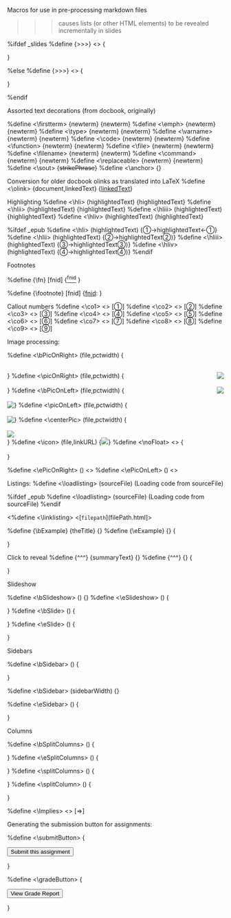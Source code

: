 
  Macros for use in pre-processing markdown files

  >>> causes lists (or other HTML elements) to be revealed
  incrementally in slides

%ifdef _slides
%define {>>>} <> {<span class="incremental"> </span>

}

%else
%define {>>>} <> {

}

%endif


Assorted text decorations (from docbook, originally)

%define <\firstterm> {newterm} {<span class="firstterm">newterm</span>}
%define <\emph> {newterm} {<span class="emph">newterm</span>}
%define <\type> {newterm} {<span class="type">newterm</span>}
%define <\varname> {newterm} {<span class="varname">newterm</span>}
%define <\code> {newterm} {<span class="code">newterm</span>}
%define <\function> {newterm} {<span class="function">newterm</span>}
%define <\file> {newterm} {<span class="file">newterm</span>}
%define <\filename> {newterm} {<span class="file">newterm</span>}
%define <\command> {newterm} {<span class="command">newterm</span>}
%define <\replaceable> {newterm} {<span class="replaceable">newterm</span>}
%define <\sout> <strikePhrase> {~~strikePhrase~~}
%define <\anchor> <anchorID> {<span id='anchorID'></span>}



  Conversion for older docbook olinks as translated into LaTeX
%define <\olink> {document,linkedText} {[linkedText](../document/)}





  Highlighting
%define <\hli> (highlightedText) {<span class='hli'>highlightedText</span>}
%define <\hlii> (highlightedText) {<span class='hlii'>highlightedText</span>}
%define <\hliii> (highlightedText) {<span class='hliii'>highlightedText</span>}
%define <\hliv> (highlightedText) {<span class='hliv'>highlightedText</span>}

%ifdef _epub
%define <\hli> (highlightedText) {<span class='hli'>&#x2460;&#8594;highlightedText&#8592;&#x2460;</span>}
%define <\hlii> (highlightedText) {<span class='hlii'>&#x2461;&#8594;highlightedText&#x2461;&#x27e9;</span>}
%define <\hliii> (highlightedText) {<span class='hliii'>&#x2462;&#8594;highlightedText&#x2462;&#x27e9;</span>}
%define <\hliv> (highlightedText) {<span class='hliv'>&#x2463;&#8594;highlightedText&#x2463;&#x27e9;</span>}
%endif


Footnotes

%define {\fn} [fnid]  {[<sup>fnid</sup>](#fnid)<a id="ret-fnid"/> }

%define {\footnote} [fnid] {[fnid](#ret-fnid)<a id="fnid"/>: }



Callout numbers
%define <\co1> <> [<span>&#x2780;</span>]
%define <\co2> <> [<span>&#x2781;</span>]
%define <\co3> <> [<span>&#x2782;</span>]
%define <\co4> <> [<span>&#x2783;</span>]
%define <\co5> <> [<span>&#x2784;</span>]
%define <\co6> <> [<span>&#x2785;</span>]
%define <\co7> <> [<span>&#x2786;</span>]
%define <\co8> <> [<span>&#x2787;</span>]
%define <\co9> <> [<span>&#x2788;</span>]

Image processing:

%define <\bPicOnRight> (file,pctwidth) {<div class="noFloat">&nbsp;</div><img src="file.png" style="float: right; max-width: pctwidth%;"/>}
%define <\picOnRight> (file,pctwidth) {<div class="noFloat">&nbsp;</div><img src="file.png" style="float: right; max-width: pctwidth%;"/>}
%define <\bPicOnLeft> (file,pctwidth) {<div class="noFloat">&nbsp;</div><img src="file.png" style="float: left; max-width: pctwidth%;"/>}
%define <\picOnLeft> (file,pctwidth) {<div class="noFloat">&nbsp;</div><img src="file.png" style="float: left; max-width: pctwidth%;"/>}
%define <\centerPic> (file,pctwidth) {<div class="noFloat">&nbsp;</div><div style="text-align: center'"><img src="file.png" align="center" style="max-width: pctwidth%;"/></div>}
%define <\icon> (file,linkURL) {<span class="linkedIcon"><a href="linkURL" target="_blank"><img src="file"/></a></span>}
%define <\noFloat> <> {<div class="noFloat">&nbsp;</div>}

%define <\ePicOnRight> () <>
%define <\ePicOnLeft> () <>



Listings:
%define <\loadlisting> (sourceFile) (<cwm tag='longlisting' file='sourceFile'/>Loading code from sourceFile<cwm tag='/longlisting'/>)

%ifdef _epub
%define <\loadlisting> (sourceFile) (<cwm tag='longlisting' file='sourceFile'/>Loading code from sourceFile<cwm tag='/longlisting'/>)
%endif

<%define <\linklisting> <filePath> <[`filepath`](filePath.html]>



%define {\bExample} {theTitle} {<cwm tag="example" title="theTitle"/>}
%define {\eExample} {} {<cwm tag="/example"/>

}


Click to reveal
%define {^^^} {summaryText} {<cwm tag="details" summary="summaryText"/>}
%define {^^^} {} {<cwm tag="/details"/>

}

Slideshow

%define <\bSlideshow> () {<cwm tag="slideshow"/>}
%define <\eSlideshow> () {<cwm tag="/slideshow"/>

}
%define <\bSlide> () {<cwm tag="slideshowslide"/>

}
%define <\eSlide> () {<cwm tag="/slideshowslide"/>

}


Sidebars

%define <\bSidebar> () {<cwm tag="sidebar" width="50"/>

}

%define <\bSidebar> (sidebarWidth) {<cwm tag="sidebar" width="sidebarWidth"/>}

%define <\eSidebar> () {<cwm tag="/sidebar"/>

}


Columns

%define <\bSplitColumns> () {<cwm tag="splitColumns"/><cwm tag="leftColumn"/>

}
%define <\eSplitColumns> () {<cwm tag="/rightColumn"/><cwm tag="/splitColumns"/>

} 
%define <\splitColumns> () {<cwm tag="/leftColumn"/><cwm tag="rightColumn"/>

} 
%define <\splitColumn> () {<cwm tag="/leftColumn"/><cwm tag="rightColumn"/>

} 


%define <\Implies> <> [<span>&#x21D2;</span>]


Generating the submission button for assignments:

%define <\submitButton> <submissionControlFile> {<form><div><input type="button" value="Submit this assignment" onclick="window.open('https://www.cs.odu.edu/~zeil/submit/submit.html?asstinfo=submissionControlFile')"/></div></form>}

%define <\gradeButton> <submissionControlFile> {<form><div><input type="button" value="View Grade Report" onclick="window.open('https://www.cs.odu.edu/~zeil/submit/submit.html?asstinfo=submissionControlFile')"/></div></form>}


